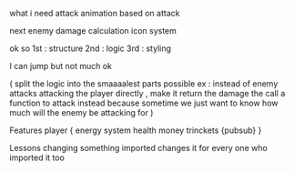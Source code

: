 what i need
  attack animation based on attack
  <!-- break -->
  next enemy
  damage calculation
  icon system

ok so
1st : structure
2nd : logic
3rd : styling

I can jump but not much ok

(
  split the logic into the smaaaalest parts possible
  ex : instead of enemy attacks attacking the player
  directly , make it return the damage the call a function to attack instead
  because sometime we just want to know how much will the enemy be attacking for
)

Features
player {
  energy system
  health
  money trinckets {pubsub}
}



Lessons
changing something imported changes it for every one who imported it too